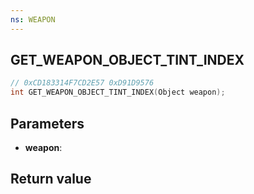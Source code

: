```yaml
---
ns: WEAPON
---
```

## GET_WEAPON_OBJECT_TINT_INDEX

```c
// 0xCD183314F7CD2E57 0xD91D9576
int GET_WEAPON_OBJECT_TINT_INDEX(Object weapon);
```


## Parameters
* **weapon**: 

## Return value
